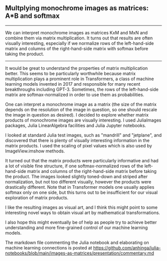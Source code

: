 ## Multplying monochrome images as matrices: A*B and softmax

---

We can interpret monochrome images as matrices KxM and MxN and combine them via
matrix multiplication. It turns out that results are often visually interesting,
especially if we normalize rows of the left-hand-side matrix and columns of the
right-hand-side matrix with softmax before taking the product.

---

It would be great to understand the properties of matrix multiplication better.
This seems to be particularly worthwhile because matrix multiplication plays
a prominent role in Transformers, a class of machine learning models invented in
2017 and responsible for many recent breakthroughs including GPT-3. Sometimes,
the rows of the left-hand-side matrix are softmax-normalized in order to
use them as probabilities.

One can interpret a monochrome image as a matrix (the size of the matrix depends
on the resolution of the image in question, so one should rescale the image in question
as desired). I decided to explore whether matrix products of monochrome images are
visually interesting. I used JuliaImages packages, Julia LinearAlgebra facilities and 
Julia Jupyter notebooks.

I looked at standard Julia test images, such as "mandrill" and "jetplane",
and discovered that there is plenty of visually interesting information
in the matrix products. I used the scaling of pixel values which is also used
by ImageView.imshow methods.

It turned out that the matrix products were particularly informative and had a lot
of visible fine structure, if one softmax-normalized rows of the left-hand-side matrix 
and columns of the right-hand-side matrix before taking the product. The
images looked slightly toned-down and striped after normalization, but not too different visually, however
the products were drastically different. Note that in Transformer models one usually
applies softmax only on one side, but this turns out to be insufficient for our
visual exploration of matrix products.

I like the resulting images as visual art, and I think this might point to some
interesting novel ways to obtain visual art by mathematical transformations.

I also hope this might eventually be of help as people try to achieve better understanding
and more fine-grained control of our machine learning models.

The markdown file commenting the Julia notebook and elaborating on machine learning connections is posted at 
https://github.com/anhinga/julia-notebooks/blob/main/images-as-matrices/presentation/commentary.md
